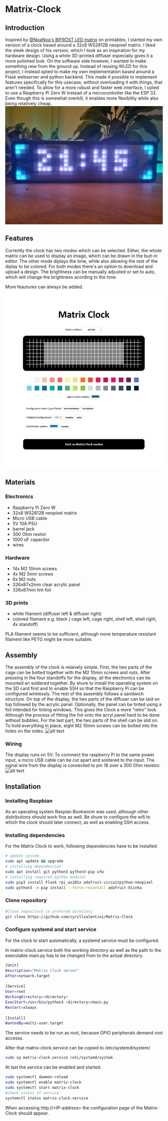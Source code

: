 # Matrix-Clock
## Introduction
Inspired by [@NoaNoa's BIFRÖST LED matrix](https://www.printables.com/model/434061-bifrost-led-matrix-case) on printables, I started my own version of a clock based around a 32x8 WS2812B neopixel matrix. I liked the sleek design of his version, which I took as an inspiration for my hardware design. Using a white 3D-printed diffuser especially gives it a more polished look. On the software side however, I wanted to make something new from the ground up. Instead of reusing WLED for this project, I instead opted to make my own implementation based around a Flask webserver and python backend. This made it possible to implement features specifically for this usecase, without overloading it with things, that aren't needed. To allow for a more robust and faster web interface, I opted to use a Raspberry Pi Zero W instead of a microcontroller like the ESP 32. Even though this is somewhat overkill, it enables more flexibility while also being relatively cheap.
![alt text](https://github.com/cyrillvalentini/Matrix-Clock/blob/main/images/title.png?raw=true)
## Features
Currently the clock has two modes which can be selected. Either, the whole matrix can be used to display an image, which can be drawn in the buit-in editor. The other mode diplays the time, while also allowing the rest of the diplay to be colored.  For both modes there's an option to download and upload a design. The brightness can be manually adjusted or set to auto, which will change the brightness acording to the time. 

More feautures can always be added.
![alt text](https://github.com/cyrillvalentini/Matrix-Clock/blob/main/images/page.png?raw=true)

## Materials
### Electronics
- Raspberry Pi Zero W
- 32x8 WS2812B neopixel matrix
- Micro USB cable
- 5V 10A PSU
- barrel jack
- 300 Ohm resitor
- 1000 uF capacitor
- wires
### Hardware
- 14x M2 10mm screws
- 4x M2 5mm screws
- 6x M2 nuts
- 326x87x2mm clear acrylic panel
- 326x87mm tint foil
### 3D prints
- white filament (diffuser left & diffuser right)
- colored filament e.g. black ( cage left, cage right, shell left, shell right, 4x standoff)

PLA filament seems to be sufficient, although more temperature resistant filament like PETG might be more suitable.
## Assembly
The assembly of the clock is relaively simple. First, the two parts of the cage can be bolted together with the M2 10mm screws and nuts. After pressing in the four standoffs for the display, all the electronics can be mounted an soldered together. By shure to install the operating system on the SD card first and to enable SSH so that the Raspberry Pi can be configured wirelessly. The rest of the assembly follows a sandwich structure. On top of the display, the two parts of the diffuser can be laid on top followed by the acrylic panel. Optionally, the panel can be tinted using a foil intended for tinting windows. This gives the Clock a more "retro" look. Although the process of fitting the foil onto the acryl panel hard to be done without bubbles. For the last part, the two parts of the shell can be slid on. To hold everything in place, eight M2 10mm screws can be bolted into the holes on the sides.
![alt text](https://github.com/cyrillvalentini/Matrix-Clock/blob/main/images/assembly.png+?raw=true)
### Wiring
The display runs on 5V. To connnect the raspberry Pi to the same power input, a micro USB cable can be cut apart and soldered to the input. The signal wire from the display is connected to pin 18 over a 300 Ohm resistor.
![alt text](https://github.com/cyrillvalentini/Matrix-Clock/blob/main/images/wiring-diagram.png+?raw=true)
## Installation

### Installing Raspbian
As an operating system Raspian Bookworm was used, although other distributions should work fine as well. Be shure to configure the wifi to which the clock should later connect, as well as enabling SSH access.
### Installing dependencies
For the Matrix Clock to work, following dependencies have to be installed.
```bash
# update system
sudo apt update && upgrade
# installing dependencies
sudo apt install git python3 python3-pip ufw
# installing required python modules
sudo pip3 install Flask rpi_ws281x adafruit-circuitpython-neopixel
sudo python3 -m pip install --force-reinstall adafruit-blinka
```
### Clone repository
```bash
#Clone repository in prefered directory
git clone https://github.com/cyrillvalentini/Matrix-Clock
```
### Configure systemd and start service
For the clock to start automatically, a systemd service must be configured. 

In matrix-clock.service both the working directory as well as the path to the executable main.py has to be changed from <directory> to the actual directory.

```bash
[Unit]
Description="Matrix Clock server"
After=network.target

[Service]
User=root
WorkingDirectory=<directory>
ExecStart=/usr/bin/python3 <directory>/main.py
Restart=always

[Install]
WantedBy=multi-user.target
```
The service needs to be run as root, because GPIO peripherals demand root accesss.

After that matrix-clock.service can be copied to /etc/systemd/system/

```bash
sudo cp matrix-clock.service /etc/systemd/system
```
At last the service can be enabled and started.

```bash
sudo systemctl daemon-reload
sudo systemctl enable matrix-clock
sudo systemctl start matrix-clock
#check status of service
systemctl status matrix-clock.service
```
When accessing http://\<IP-address> the configuration page of the Matrix-Clock should appear. 